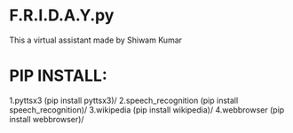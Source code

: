 # F.R.I.D.A.Y.py
This a virtual assistant made by Shiwam Kumar

# PIP INSTALL:
1.pyttsx3 (pip install pyttsx3)/
2.speech_recognition (pip install speech_recognition)/
3.wikipedia (pip install wikipedia)/
4.webbrowser (pip install webbrowser)/
